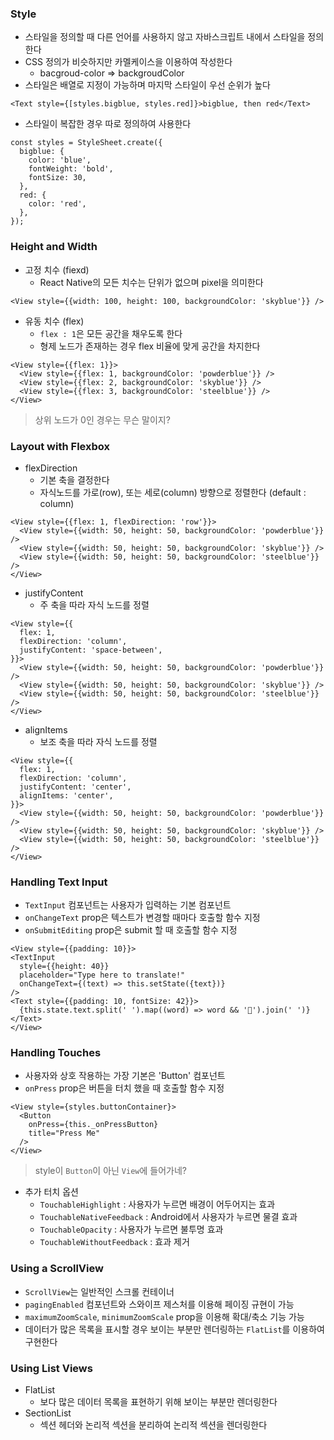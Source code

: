### Style
- 스타일을 정의할 때 다른 언어를 사용하지 않고 자바스크립트 내에서 스타일을 정의한다
- CSS 정의가 비슷하지만 카멜케이스을 이용하여 작성한다
  - bacgroud-color => backgroudColor
- 스타일은 배열로 지정이 가능하며 마지막 스타일이 우선 순위가 높다

```
<Text style={[styles.bigblue, styles.red]}>bigblue, then red</Text>
```
- 스타일이 복잡한 경우 따로 정의하여 사용한다

```
const styles = StyleSheet.create({
  bigblue: {
    color: 'blue',
    fontWeight: 'bold',
    fontSize: 30,
  },
  red: {
    color: 'red',
  },
});
```

### Height and Width
- 고정 치수 (fiexd)
  - React Native의 모든 치수는 단위가 없으며 pixel을 의미한다

```
<View style={{width: 100, height: 100, backgroundColor: 'skyblue'}} />
```

- 유동 치수 (flex)
  - `flex : 1`은 모든 공간을 채우도록 한다
  - 형제 노드가 존재하는 경우 flex 비율에 맞게 공간을 차지한다

```
<View style={{flex: 1}}>
  <View style={{flex: 1, backgroundColor: 'powderblue'}} />
  <View style={{flex: 2, backgroundColor: 'skyblue'}} />
  <View style={{flex: 3, backgroundColor: 'steelblue'}} />
</View>
```
> 상위 노드가 0인 경우는 무슨 말이지?

### Layout with Flexbox
- flexDirection
  - 기본 축을 결정한다
  - 자식노드를 가로(row), 또는 세로(column) 방향으로 정렬한다 (default : column)

```
<View style={{flex: 1, flexDirection: 'row'}}>
  <View style={{width: 50, height: 50, backgroundColor: 'powderblue'}} />
  <View style={{width: 50, height: 50, backgroundColor: 'skyblue'}} />
  <View style={{width: 50, height: 50, backgroundColor: 'steelblue'}} />
</View>
```

- justifyContent
  - 주 축을 따라 자식 노드를 정렬

```
<View style={{
  flex: 1,
  flexDirection: 'column',
  justifyContent: 'space-between',
}}>
  <View style={{width: 50, height: 50, backgroundColor: 'powderblue'}} />
  <View style={{width: 50, height: 50, backgroundColor: 'skyblue'}} />
  <View style={{width: 50, height: 50, backgroundColor: 'steelblue'}} />
</View>
```  

- alignItems
  - 보조 축을 따라 자식 노드를 정렬

```
<View style={{
  flex: 1,
  flexDirection: 'column',
  justifyContent: 'center',
  alignItems: 'center',
}}>
  <View style={{width: 50, height: 50, backgroundColor: 'powderblue'}} />
  <View style={{width: 50, height: 50, backgroundColor: 'skyblue'}} />
  <View style={{width: 50, height: 50, backgroundColor: 'steelblue'}} />
</View>
```

### Handling Text Input
- `TextInput` 컴포넌트는 사용자가 입력하는 기본 컴포넌트
- `onChangeText` prop은 텍스트가 변경할 때마다 호출할 함수 지정
- `onSubmitEditing` prop은 submit 할 때 호출할 함수 지정

```
<View style={{padding: 10}}>
<TextInput
  style={{height: 40}}
  placeholder="Type here to translate!"
  onChangeText={(text) => this.setState({text})}
/>
<Text style={{padding: 10, fontSize: 42}}>
  {this.state.text.split(' ').map((word) => word && '🍕').join(' ')}
</Text>
</View>
```

### Handling Touches
- 사용자와 상호 작용하는 가장 기본은 'Button' 컴포넌트
- `onPress` prop은 버튼을 터치 했을 때 호출할 함수 지정

```
<View style={styles.buttonContainer}>
  <Button
    onPress={this._onPressButton}
    title="Press Me"
  />
</View>
```
> style이 `Button`이 아닌 `View`에 들어가네?

- 추가 터치 옵션
  - `TouchableHighlight` : 사용자가 누르면 배경이 어두어지는 효과
  - `TouchableNativeFeedback` : Android에서 사용자가 누르면 물결 효과
  - `TouchableOpacity` : 사용자가 누르면 불투명 효과
  - `TouchableWithoutFeedback` : 효과 제거

### Using a ScrollView
- `ScrollView`는 일반적인 스크롤 컨테이너
- `pagingEnabled` 컴포넌트와 스와이프 제스처를 이용해 페이징 규현이 가능
- `maximumZoomScale`, `minimumZoomScale` prop을 이용해 확대/축소 기능 가능
- 데이터가 많은 목록을 표시할 경우 보이는 부분만 렌더링하는 `FlatList`를 이용하여 구현한다

### Using List Views
- FlatList
  - 보다 많은 데이터 목록을 표현하기 위해 보이는 부분만 렌더링한다
- SectionList
  - 섹션 헤더와 논리적 섹션을 분리하여 논리적 섹션을 렌더링한다

